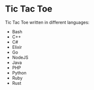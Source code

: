# Tic Tac Toe

Tic Tac Toe written in different languages:

- Bash
- C++
- C#
- Elixir
- Go
- NodeJS
- Java
- PHP
- Python
- Ruby
- Rust